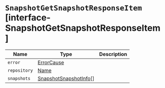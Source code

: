 # `SnapshotGetSnapshotResponseItem` [interface-SnapshotGetSnapshotResponseItem]

| Name | Type | Description |
| - | - | - |
| `error` | [ErrorCause](./ErrorCause.md) | &nbsp; |
| `repository` | [Name](./Name.md) | &nbsp; |
| `snapshots` | [SnapshotSnapshotInfo](./SnapshotSnapshotInfo.md)[] | &nbsp; |
